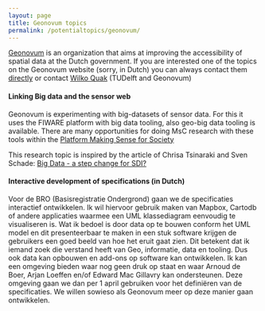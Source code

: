 ```yaml
---
layout: page
title: Geonovum topics
permalink: /potentialtopics/geonovum/
---
```


[Geonovum](http://www.geonovum.nl/) is an organization that aims at improving the
accessibility of spatial data at the Dutch government. If you are interested one
of the topics on the Geonovum website (sorry, in Dutch) you can always contact
them [directly](http://www.geonovum.nl/over-geonovum/wie-wij-zoeken) or contact
[Wilko Quak](mailto:c.w.quak@tudelft.nl) (TUDelft and Geonovum)


#### Linking Big data and the sensor web

Geonovum is experimenting with big-datasets of sensor data. For this it uses
the FIWARE platform with big data tooling, also geo-big data tooling is
available. There are many opportunities for doing MsC research with these tools
within the [Platform Making Sense for Society](http://www.geonovum.nl/onderwerpen/sensor-data-en-smart-cities/algemeen-living-lab-internet-everything)

This research topic is inspired by the article of Chrisa Tsinaraki and Sven
Schade: [Big Data - a step change for SDI?](http://ijsdir.jrc.ec.europa.eu/index.php/ijsdir/article/view/408)


#### Interactive development of specifications (in Dutch)

Voor de BRO (Basisregistratie Ondergrond) gaan we de specificaties interactief
ontwikkelen. Ik wil hiervoor gebruik maken van Mapbox, Cartodb of andere
applicaties waarmee een UML klassediagram eenvoudig te visualiseren is. Wat ik
bedoel is door data op te bouwen conform het UML model en dit presenteerbaar te
maken in een stuk software krijgen de gebruikers een goed beeld van hoe het
eruit gaat zien. Dit betekent dat ik iemand zoek die verstand heeft van Geo,
informatie, data en tooling. Dus ook data kan opbouwen en add-ons op software
kan ontwikkelen. Ik kan een omgeving bieden waar nog geen druk op staat en waar
Arnoud de Boer, Arjan Loeffen en/of Edward Mac Gillavry kan ondersteunen. Deze
omgeving gaan we dan per 1 april gebruiken voor het definiëren van de
specificaties. We willen sowieso als Geonovum meer op deze manier gaan
ontwikkelen. 

